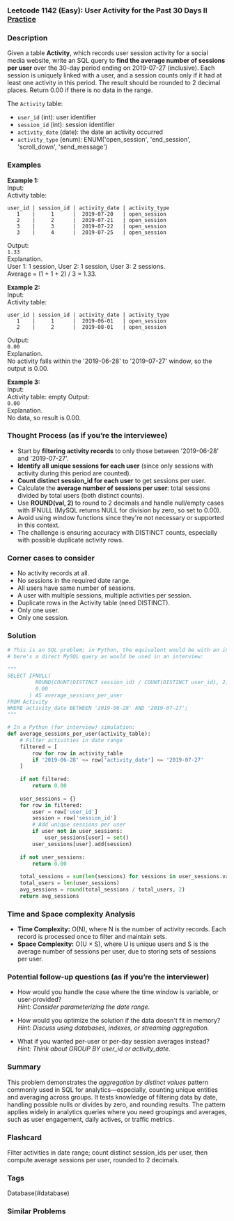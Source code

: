 ### Leetcode 1142 (Easy): User Activity for the Past 30 Days II [Practice](https://leetcode.com/problems/user-activity-for-the-past-30-days-ii)

### Description  
Given a table **Activity**, which records user session activity for a social media website, write an SQL query to **find the average number of sessions per user** over the 30-day period ending on 2019-07-27 (inclusive). Each session is uniquely linked with a user, and a session counts only if it had at least one activity in this period. The result should be rounded to 2 decimal places. Return 0.00 if there is no data in the range.

The `Activity` table:
- `user_id` (int): user identifier
- `session_id` (int): session identifier
- `activity_date` (date): the date an activity occurred
- `activity_type` (enum): ENUM('open_session', 'end_session', 'scroll_down', 'send_message')

### Examples  

**Example 1:**  
Input:  
Activity table:
```
user_id | session_id | activity_date | activity_type
   1    |     1      |  2019-07-20   | open_session
   2    |     2      |  2019-07-21   | open_session
   3    |     3      |  2019-07-22   | open_session
   3    |     4      |  2019-07-25   | open_session
```
Output:  
`1.33`  
Explanation.  
User 1: 1 session, User 2: 1 session, User 3: 2 sessions.  
Average = (1 + 1 + 2) / 3 = 1.33.

**Example 2:**  
Input:  
Activity table:
```
user_id | session_id | activity_date | activity_type
   1    |     1      |  2019-06-01   | open_session
   2    |     2      |  2019-08-01   | open_session
```
Output:  
`0.00`  
Explanation.  
No activity falls within the '2019-06-28' to '2019-07-27' window, so the output is 0.00.

**Example 3:**  
Input:  
Activity table: empty
Output:  
`0.00`  
Explanation.  
No data, so result is 0.00.


### Thought Process (as if you’re the interviewee)  
- Start by **filtering activity records** to only those between '2019-06-28' and '2019-07-27'.
- **Identify all unique sessions for each user** (since only sessions with activity during this period are counted).
- **Count distinct session_id for each user** to get sessions per user.
- Calculate the **average number of sessions per user**: total sessions divided by total users (both distinct counts).
- Use **ROUND(val, 2)** to round to 2 decimals and handle null/empty cases with IFNULL (MySQL returns NULL for division by zero, so set to 0.00).
- Avoid using window functions since they're not necessary or supported in this context.
- The challenge is ensuring accuracy with DISTINCT counts, especially with possible duplicate activity rows.

### Corner cases to consider  
- No activity records at all.
- No sessions in the required date range.
- All users have same number of sessions.
- A user with multiple sessions, multiple activities per session.
- Duplicate rows in the Activity table (need DISTINCT).
- Only one user.
- Only one session.

### Solution

```python
# This is an SQL problem; in Python, the equivalent would be with an input list of dictionaries, but for clarity,
# here's a direct MySQL query as would be used in an interview:

"""
SELECT IFNULL(
         ROUND(COUNT(DISTINCT session_id) / COUNT(DISTINCT user_id), 2),
         0.00
       ) AS average_sessions_per_user
FROM Activity
WHERE activity_date BETWEEN '2019-06-28' AND '2019-07-27';
"""

# In a Python (for interview) simulation:
def average_sessions_per_user(activity_table):
    # Filter activities in date range
    filtered = [
        row for row in activity_table
        if '2019-06-28' <= row['activity_date'] <= '2019-07-27'
    ]
    
    if not filtered:
        return 0.00
    
    user_sessions = {}
    for row in filtered:
        user = row['user_id']
        session = row['session_id']
        # Add unique sessions per user
        if user not in user_sessions:
            user_sessions[user] = set()
        user_sessions[user].add(session)
    
    if not user_sessions:
        return 0.00
    
    total_sessions = sum(len(sessions) for sessions in user_sessions.values())
    total_users = len(user_sessions)
    avg_sessions = round(total_sessions / total_users, 2)
    return avg_sessions
```

### Time and Space complexity Analysis  

- **Time Complexity:** O(N), where N is the number of activity records. Each record is processed once to filter and maintain sets.
- **Space Complexity:** O(U × S), where U is unique users and S is the average number of sessions per user, due to storing sets of sessions per user.

### Potential follow-up questions (as if you’re the interviewer)  

- How would you handle the case where the time window is variable, or user-provided?  
  *Hint: Consider parameterizing the date range.*

- How would you optimize the solution if the data doesn't fit in memory?  
  *Hint: Discuss using databases, indexes, or streaming aggregation.*

- What if you wanted per-user or per-day session averages instead?  
  *Hint: Think about GROUP BY user_id or activity_date.*

### Summary
This problem demonstrates the *aggregation by distinct values* pattern commonly used in SQL for analytics—especially, counting unique entities and averaging across groups. It tests knowledge of filtering data by date, handling possible nulls or divides by zero, and rounding results. The pattern applies widely in analytics queries where you need groupings and averages, such as user engagement, daily actives, or traffic metrics.


### Flashcard
Filter activities in date range; count distinct session_ids per user, then compute average sessions per user, rounded to 2 decimals.

### Tags
Database(#database)

### Similar Problems
